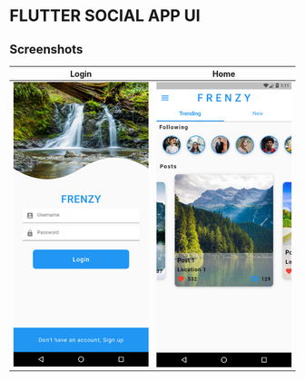 # FLUTTER SOCIAL APP UI 



## Screenshots

|Login|Home|
|----------------------|--------------------|
|![](assets/login.png)|![](assets/home.png)|